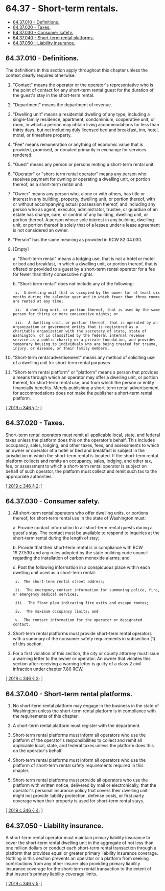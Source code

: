 # 64.37 - Short-term rentals.
* [64.37.010 - Definitions.](#6437010---definitions)
* [64.37.020 - Taxes.](#6437020---taxes)
* [64.37.030 - Consumer safety.](#6437030---consumer-safety)
* [64.37.040 - Short-term rental platforms.](#6437040---short-term-rental-platforms)
* [64.37.050 - Liability insurance.](#6437050---liability-insurance)
## 64.37.010 - Definitions.
The definitions in this section apply throughout this chapter unless the context clearly requires otherwise.

1. "Contact" means the operator or the operator's representative who is the point of contact for any short-term rental guest for the duration of the guest's stay in the short-term rental.

2. "Department" means the department of revenue.

3. "Dwelling unit" means a residential dwelling of any type, including a single-family residence, apartment, condominium, cooperative unit, or room, in which a person may obtain living accommodations for less than thirty days, but not including duly licensed bed and breakfast, inn, hotel, motel, or timeshare property.

4. "Fee" means remuneration or anything of economic value that is provided, promised, or donated primarily in exchange for services rendered.

5. "Guest" means any person or persons renting a short-term rental unit.

6. "Operator" or "short-term rental operator" means any person who receives payment for owning or operating a dwelling unit, or portion thereof, as a short-term rental unit.

7. "Owner" means any person who, alone or with others, has title or interest in any building, property, dwelling unit, or portion thereof, with or without accompanying actual possession thereof, and including any person who as agent, executor, administrator, trustee, or guardian of an estate has charge, care, or control of any building, dwelling unit, or portion thereof. A person whose sole interest in any building, dwelling unit, or portion thereof is solely that of a lessee under a lease agreement is not considered an owner.

8. "Person" has the same meaning as provided in RCW 82.04.030.

9. [Empty]

    a.  "Short-term rental" means a lodging use, that is not a hotel or motel or bed and breakfast, in which a dwelling unit, or portion thereof, that is offered or provided to a guest by a short-term rental operator for a fee for fewer than thirty consecutive nights.

    b.  "Short-term rental" does not include any of the following:

        i.  A dwelling unit that is occupied by the owner for at least six months during the calendar year and in which fewer than three rooms are rented at any time;

        ii.  A dwelling unit, or portion thereof, that is used by the same person for thirty or more consecutive nights; or

        iii.  A dwelling unit, or portion thereof, that is operated by an organization or government entity that is registered as a charitable organization with the secretary of state, state of Washington, or is classified by the federal internal revenue service as a public charity or a private foundation, and provides temporary housing to individuals who are being treated for trauma, injury, or disease, or their family members.

10. "Short-term rental advertisement" means any method of soliciting use of a dwelling unit for short-term rental purposes.

11. "Short-term rental platform" or "platform" means a person that provides a means through which an operator may offer a dwelling unit, or portion thereof, for short-term rental use, and from which the person or entity financially benefits. Merely publishing a short-term rental advertisement for accommodations does not make the publisher a short-term rental platform.

\[ [2019 c 346 § 1](http://lawfilesext.leg.wa.gov/biennium/2019-20/Pdf/Bills/Session%20Laws/House/1798-S.SL.pdf?cite=2019%20c%20346%20§%201); \]

## 64.37.020 - Taxes.
Short-term rental operators must remit all applicable local, state, and federal taxes unless the platform does this on the operator's behalf. This includes occupancy, sales, lodging, and other taxes, fees, and assessments to which an owner or operator of a hotel or bed and breakfast is subject in the jurisdiction in which the short-term rental is located. If the short-term rental platform collects and remits an occupancy, sales, lodging, and other tax, fee, or assessment to which a short-term rental operator is subject on behalf of such operator, the platform must collect and remit such tax to the appropriate authorities.

\[ [2019 c 346 § 2](http://lawfilesext.leg.wa.gov/biennium/2019-20/Pdf/Bills/Session%20Laws/House/1798-S.SL.pdf?cite=2019%20c%20346%20§%202); \]

## 64.37.030 - Consumer safety.
1. All short-term rental operators who offer dwelling units, or portions thereof, for short-term rental use in the state of Washington must:

    a.  Provide contact information to all short-term rental guests during a guest's stay. The contact must be available to respond to inquiries at the short-term rental during the length of stay;

    b.  Provide that their short-term rental is in compliance with RCW 19.27.530 and any rules adopted by the state building code council regarding the installation of carbon monoxide alarms; and

    c.  Post the following information in a conspicuous place within each dwelling unit used as a short-term rental:

        i.  The short-term rental street address;

        ii.  The emergency contact information for summoning police, fire, or emergency medical services;

        iii.  The floor plan indicating fire exits and escape routes;

        iv.  The maximum occupancy limits; and

        v.  The contact information for the operator or designated contact.

2. Short-term rental platforms must provide short-term rental operators with a summary of the consumer safety requirements in subsection (1) of this section.

3. For a first violation of this section, the city or county attorney must issue a warning letter to the owner or operator. An owner that violates this section after receiving a warning letter is guilty of a class 2 civil infraction under chapter 7.80 RCW.

\[ [2019 c 346 § 3](http://lawfilesext.leg.wa.gov/biennium/2019-20/Pdf/Bills/Session%20Laws/House/1798-S.SL.pdf?cite=2019%20c%20346%20§%203); \]

## 64.37.040 - Short-term rental platforms.
1. No short-term rental platform may engage in the business in the state of Washington unless the short-term rental platform is in compliance with the requirements of this chapter.

2. A short-term rental platform must register with the department.

3. Short-term rental platforms must inform all operators who use the platform of the operator's responsibilities to collect and remit all applicable local, state, and federal taxes unless the platform does this on the operator's behalf.

4. Short-term rental platforms must inform all operators who use the platform of short-term rental safety requirements required in this chapter.

5. Short-term rental platforms must provide all operators who use the platform with written notice, delivered by mail or electronically, that the operator's personal insurance policy that covers their dwelling unit might not provide liability protection, defense costs, or first party coverage when their property is used for short-term rental stays.

\[ [2019 c 346 § 4](http://lawfilesext.leg.wa.gov/biennium/2019-20/Pdf/Bills/Session%20Laws/House/1798-S.SL.pdf?cite=2019%20c%20346%20§%204); \]

## 64.37.050 - Liability insurance.
A short-term rental operator must maintain primary liability insurance to cover the short-term rental dwelling unit in the aggregate of not less than one million dollars or conduct each short-term rental transaction through a platform that provides equal or greater primary liability insurance coverage. Nothing in this section prevents an operator or a platform from seeking contributions from any other insurer also providing primary liability insurance coverage for the short-term rental transaction to the extent of that insurer's primary liability coverage limits.

\[ [2019 c 346 § 5](http://lawfilesext.leg.wa.gov/biennium/2019-20/Pdf/Bills/Session%20Laws/House/1798-S.SL.pdf?cite=2019%20c%20346%20§%205); \]

